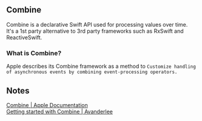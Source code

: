 ## Combine

Combine is a declarative Swift API used for processing values over time.  
It's a 1st party alternative to 3rd party frameworks such as RxSwift and ReactiveSwift.

### What is Combine?

Apple describes its Combine framework as a method to `Customize handling of asynchronous events by combining event-processing operators.`



## Notes

[Combine | Apple Documentation](https://developer.apple.com/documentation/combine)  
[Getting started with Combine | Avanderlee](https://www.avanderlee.com/swift/combine/)

